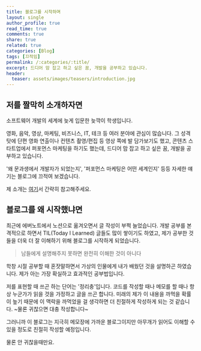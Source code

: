 ```yaml
---
title: 블로그를 시작하며
layout: single
author_profile: true
read_time: true
comments: true
share: true
related: true
categories: [Blog]
tags: [끄적임]
permalink: /:categories/:title/
excerpt: 드디어 맘 잡고 하고 싶은 꿈, 개발을 공부하고 있습니다.
header:
  teaser: assets/images/teasers/introduction.jpg
---
```


## 저를 짤막히 소개하자면 
소프트웨어 개발의 세계에 늦게 입문한 늦깍이 학생입니다.

영화, 음악, 영상, 마케팅, 비즈니스, IT, 테크 등 여러 분야에 관심이 많습니다.
그 성격 탓에 단편 영화 연출이나 컨텐츠 촬영/편집 등 영상 쪽에 발 담가보기도 했고,
콘텐츠 스타트업에서 퍼포먼스 마케팅을 하기도 했는데,
드디어 맘 잡고 하고 싶은 꿈, 개발을 공부하고 있습니다.

'왜 문과생에서 개발자가 되었는지', '퍼포먼스 마케팅은 어떤 세계인지' 등등
자세한 얘기는 블로그에 끄적여 보겠습니다.

제 소개는 [여기](/about/)서 간략히 참고해주세요.

## 블로그를 왜 시작했냐면

최근에 에버노트에서 노션으로 옮겨오면서 글 작성이 부쩍 늘었습니다.
개발 공부를 본격적으로 하면서 TIL(Today I Learned) 글들도 많이 쌓이기도 하였고,
제가 공부한 것들을 더욱 더 잘 이해하기 위해 블로그를 시작하게 되었습니다.

>남들에게 설명해주지 못하면 완전히 이해한 것이 아니다

학창 시절 공부할 때 혼잣말하면서 가상의 인물에게 내가 배웠던 것을 설명하곤 하였습니다.
제가 아는 가장 확실하고 효과적인 공부법입니다.

저를 표현할 때 쓰곤 하는 단어는 '정리충'입니다. 
코드를 작성할 때나 메모를 할 때나 항상 누군가가 읽을 것을 가정하고 글을 쓰곤 합니다.
미래의 제가 이 내용을 까먹을 확률이 높기 때문에 이 맥락을 까먹었을 걸 생각하면 더 친절하게 작성하게 되는 것 같습니다. ~물론 귀찮으면 대충 작성합니다~

그러니까 이 블로그는 지극히 메모장에 가까운 블로그이지만 아무개가 읽어도 이해할 수 있을 정도로 친절히 작성할 예정입니다.

물론 안 귀찮을때만요.